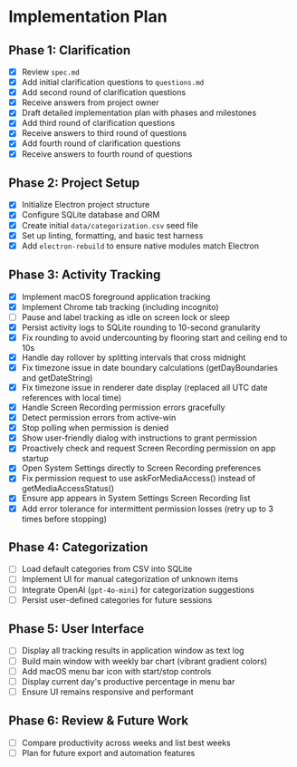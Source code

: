 # Implementation Plan

## Phase 1: Clarification

- [x] Review `spec.md`
- [x] Add initial clarification questions to `questions.md`
- [x] Add second round of clarification questions
- [x] Receive answers from project owner
- [x] Draft detailed implementation plan with phases and milestones
- [x] Add third round of clarification questions
- [x] Receive answers to third round of questions
- [x] Add fourth round of clarification questions
- [x] Receive answers to fourth round of questions

## Phase 2: Project Setup

- [x] Initialize Electron project structure
- [x] Configure SQLite database and ORM
- [x] Create initial `data/categorization.csv` seed file
- [x] Set up linting, formatting, and basic test harness
- [x] Add `electron-rebuild` to ensure native modules match Electron

## Phase 3: Activity Tracking

- [x] Implement macOS foreground application tracking
- [x] Implement Chrome tab tracking (including incognito)
- [ ] Pause and label tracking as idle on screen lock or sleep
- [x] Persist activity logs to SQLite rounding to 10-second granularity
 - [x] Fix rounding to avoid undercounting by flooring start and ceiling end to 10s
 - [x] Handle day rollover by splitting intervals that cross midnight
 - [x] Fix timezone issue in date boundary calculations (getDayBoundaries and getDateString)
 - [x] Fix timezone issue in renderer date display (replaced all UTC date references with local time)
- [x] Handle Screen Recording permission errors gracefully
 - [x] Detect permission errors from active-win
 - [x] Stop polling when permission is denied
 - [x] Show user-friendly dialog with instructions to grant permission
 - [x] Proactively check and request Screen Recording permission on app startup
 - [x] Open System Settings directly to Screen Recording preferences
 - [x] Fix permission request to use askForMediaAccess() instead of getMediaAccessStatus()
 - [x] Ensure app appears in System Settings Screen Recording list
 - [x] Add error tolerance for intermittent permission losses (retry up to 3 times before stopping)

## Phase 4: Categorization

- [ ] Load default categories from CSV into SQLite
- [ ] Implement UI for manual categorization of unknown items
- [ ] Integrate OpenAI (`gpt-4o-mini`) for categorization suggestions
- [ ] Persist user-defined categories for future sessions

## Phase 5: User Interface

- [ ] Display all tracking results in application window as text log
- [ ] Build main window with weekly bar chart (vibrant gradient colors)
- [ ] Add macOS menu bar icon with start/stop controls
- [ ] Display current day's productive percentage in menu bar
- [ ] Ensure UI remains responsive and performant

## Phase 6: Review & Future Work

- [ ] Compare productivity across weeks and list best weeks
- [ ] Plan for future export and automation features
